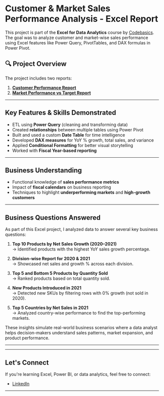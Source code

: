 #  Customer & Market Sales Performance Analysis - Excel Report

This project is part of the **Excel for Data Analytics** course by [Codebasics](https://www.codebasics.io/). The goal was to analyze customer and market-wise sales performance using Excel features like Power Query, PivotTables, and DAX formulas in Power Pivot.

## 🔍 Project Overview

The project includes two reports:
1. **[Customer Performance Report](https://github.com/sindhujak785/Excel--Sales-Analysis/blob/main/Customer%20performance%20Report.pdf)**
2. **[Market Performance vs Target Report](https://github.com/sindhujak785/Excel--Sales-Analysis/blob/main/Market%20Performance%20vs%20Target%20Report.pdf)**



---

##  Key Features & Skills Demonstrated

-  ETL using **Power Query** (cleaning and transforming data)
-  Created **relationships** between multiple tables using Power Pivot
-  Built and used a custom **Date Table** for time intelligence
-  Developed **DAX measures** for YoY % growth, total sales, and variance
-  Applied **Conditional Formatting** for better visual storytelling
-  Worked with **Fiscal Year-based reporting**

---

##  Business Understanding

- Functional knowledge of **sales performance metrics**
- Impact of **fiscal calendars** on business reporting
- Techniques to highlight **underperforming markets** and **high-growth customers**

---
##  Business Questions Answered

As part of this Excel project, I analyzed data to answer several key business questions:

1.  **Top 10 Products by Net Sales Growth (2020–2021)**  
   → Identified products with the highest YoY sales growth percentage.

2.  **Division-wise Report for 2020 & 2021**  
   → Showcased net sales and growth % across each division.

3.  **Top 5 and Bottom 5 Products by Quantity Sold**  
   → Ranked products based on total quantity sold.

4.  **New Products Introduced in 2021**  
   → Detected new SKUs by filtering rows with 0% growth (not sold in 2020).

5.  **Top 5 Countries by Net Sales in 2021**  
   → Analyzed country-wise performance to find the top-performing markets.

These insights simulate real-world business scenarios where a data analyst helps decision-makers understand sales patterns, market expansion, and product performance.


---




---

##  Let's Connect

If you're learning Excel, Power BI, or data analytics, feel free to connect:

- [LinkedIn](https://www.linkedin.com/in/sindhuja-kumari-74908b344/)  


---


